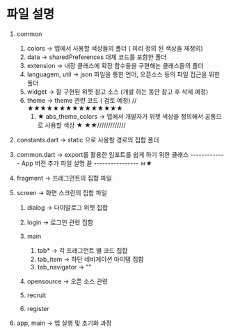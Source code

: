 # 파일 설명
1. common 
    1. colors -> 앱에서 사용할 색상들의 폴더 ( 미리 정의 된 색상을 재정의)
    2. data -> sharedPreferences 대체 코드를 포함한 폴더
    3. extension -> 내장 클래스에 확장 함수들을 구현해논 클래스들의 폴더 
    4. languagem, util -> json 파일을 통한 언어, 오픈소스 등의 파일 접근을 위한 폴더
    5. widget -> 잘 구현된 위젯 참고 소스 (개발 하는 동안 참고 후 삭제 예정)
    6. theme -> theme 관련 코드 ( 검토 예정)
    //★★★★★★★★★★★★★★★
       1. ★ abs_theme_colors  -> 앱에서 개발자가 위젯 색상을 정의해서 공통으로 사용할 색상 ★
          ★★/////////////
       
2. constants.dart -> static 으로 사용할 경로의 집합 폴더 
3. common.dart -> export를 활용한 임포트를 쉽게 하기 위한 클래스
------------- App 버전 추가 파일 설명 끝 ---------------- 
ㅂ★
4. fragment -> 프레그먼트의 집합 파일

5. screen -> 화면 스크린의 집합 파일
    1. dialog -> 다이알로그 위젯 집합
    2. login -> 로그인 관련 집함
    3. main 
       1. tab* -> 각 프레그먼트 별 코드 집합
       2. tab_item -> 하단 네비게이션 아이템 집합
       3. tab_navigator -> ""

     4. opensource -> 오픈 소스 관련
     5. recruit 
     6. register 

6. app, main -> 앱 실행 및 초기화 과정 
          